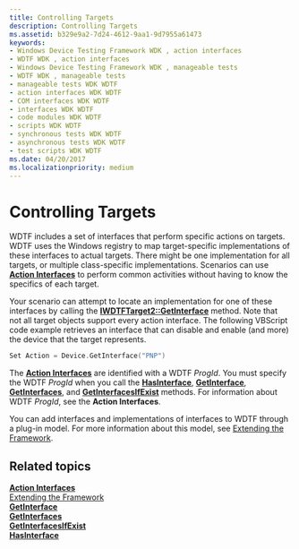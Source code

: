 ```yaml
---
title: Controlling Targets
description: Controlling Targets
ms.assetid: b329e9a2-7d24-4612-9aa1-9d7955a61473
keywords:
- Windows Device Testing Framework WDK , action interfaces
- WDTF WDK , action interfaces
- Windows Device Testing Framework WDK , manageable tests
- WDTF WDK , manageable tests
- manageable tests WDK WDTF
- action interfaces WDK WDTF
- COM interfaces WDK WDTF
- interfaces WDK WDTF
- code modules WDK WDTF
- scripts WDK WDTF
- synchronous tests WDK WDTF
- asynchronous tests WDK WDTF
- test scripts WDK WDTF
ms.date: 04/20/2017
ms.localizationpriority: medium
---
```


# Controlling Targets


WDTF includes a set of interfaces that perform specific actions on targets. WDTF uses the Windows registry to map target-specific implementations of these interfaces to actual targets. There might be one implementation for all targets, or multiple class-specific implementations. Scenarios can use [**Action Interfaces**](https://docs.microsoft.com/windows-hardware/drivers/wdtf/action-interfaces) to perform common activities without having to know the specifics of each target.

Your scenario can attempt to locate an implementation for one of these interfaces by calling the [**IWDTFTarget2::GetInterface**](https://msdn.microsoft.com/library/windows/hardware/hh439398) method. Note that not all target objects support every action interface. The following VBScript code example retrieves an interface that can disable and enable (and more) the device that the target represents.

```cpp
Set Action = Device.GetInterface("PNP")
```

The [**Action Interfaces**](https://msdn.microsoft.com/library/windows/hardware/ff538355) are identified with a WDTF *ProgId*. You must specify the WDTF *ProgId* when you call the [**HasInterface**](https://msdn.microsoft.com/library/windows/hardware/hh439447), [**GetInterface**](https://msdn.microsoft.com/library/windows/hardware/hh439398), [**GetInterfaces**](https://msdn.microsoft.com/library/windows/hardware/hh439475), and [**GetInterfacesIfExist**](https://msdn.microsoft.com/library/windows/hardware/hh439478) methods. For information about WDTF *ProgId*, see the **Action Interfaces**.

You can add interfaces and implementations of interfaces to WDTF through a plug-in model. For more information about this model, see [Extending the Framework](extending-the-framework.md).

## Related topics
[**Action Interfaces**](https://msdn.microsoft.com/library/windows/hardware/ff538355)  
[Extending the Framework](extending-the-framework.md)  
[**GetInterface**](https://msdn.microsoft.com/library/windows/hardware/hh439398)  
[**GetInterfaces**](https://msdn.microsoft.com/library/windows/hardware/hh439475)  
[**GetInterfacesIfExist**](https://msdn.microsoft.com/library/windows/hardware/hh439478)  
[**HasInterface**](https://msdn.microsoft.com/library/windows/hardware/hh439447)  



